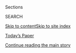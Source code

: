 <div id="app">

<div>

<div class="NYTAppHideMasthead css-1r6wvpq e1suatyy0">

<div class="section css-ui9rw0 e1suatyy2">

<div class="css-eph4ug er09x8g0">

<div class="css-6n7j50">

</div>

<span class="css-1dv1kvn">Sections</span>

<div class="css-10488qs">

<span class="css-1dv1kvn">SEARCH</span>

</div>

[Skip to content](#site-content)[Skip to site
index](#site-index)

</div>

<div class="css-10698na e1huz5gh0">

</div>

</div>

<div id="masthead-bar-one" class="section hasLinks css-15hmgas e1csuq9d3">

<div class="css-uqyvli e1csuq9d0">

</div>

<div class="css-1uqjmks e1csuq9d1">

</div>

<div class="css-9e9ivx">

[](https://myaccount.nytimes.com/auth/login?response_type=cookie&client_id=vi)

</div>

<div class="css-1bvtpon e1csuq9d2">

[Today’s Paper](https://www.nytimes.com/section/todayspaper)

</div>

</div>

</div>

</div>

<div data-aria-hidden="false">

<div id="site-content" data-role="main">

<div id="top-wrapper" class="css-15p45cc eaca97t0" type="top">

<div id="top-slug" class="css-19x0jxb eaca97t1" hidden="">

Advertisement

</div>

[Continue reading the main
story](#after-top)

<div class="ad top-wrapper" style="text-align:center;height:100%;display:block;min-height:90px">

<div id="top" class="place-ad" data-position="top" data-size-key="top">

</div>

</div>

<div id="after-top">

</div>

</div>

<div id="byline" class="section css-15h4p1b e9abtgs0">

<div class="css-1j21atc e1svk9qx1">

<div class="css-nfcc9b e1svk9qx3">

<div class="css-cnx41t">

![Portrait of Benedict
Carey](https://static01.nyt.com/images/2018/02/16/multimedia/author-benedict-carey/author-benedict-carey-thumbLarge.jpg)

</div>

<div class="css-vl9dhg e1svk9qx5">

<div class="css-1nrhkj6 e1svk9qx6">

# Benedict Carey

</div>

## <span></span>

Benedict Carey has been a science reporter for The New York Times since
2004.  Previously, he was a health and medical writer for The Los
Angeles Times from 2000 to 2004. Mr. Carey had been a freelance
journalist since 1997, and before that a staff writer for Health
Magazine.                                                         

<span class="css-dd5dyy">More**</span>

</div>

</div>

</div>

<div>

<div id="mid1-wrapper" class="css-1mn4oms eaca97t0" type="rank">

<div id="mid1-slug" class="css-1tag3rd eaca97t1">

Advertisement

</div>

[Continue reading the main
story](#after-mid1)

<div id="mid1" class="ad mid1-wrapper" style="text-align:center;height:100%;display:block">

</div>

<div id="after-mid1">

</div>

</div>

</div>

<div class="css-185go5a e1o5byef0">

<div class="css-15cbhtu">

  - [Latest](#stream-panel)
  - <span class="css-6n7j50">Search</span>
    <div class="control">
    <div class="label-container css-1dv1kvn">
    Search
    </div>
    <div class="css-wm4t3d">
    **<span id="clear-search-input" class="css-1dv1kvn">Clear this text
    input</span>
    </div>
    </div>
    <span class="css-1iovbfw"></span>

<div id="stream-panel" class="section css-8msx5b e1jz0cab1">

<div class="css-13mho3u">

1.  
    
    <div class="css-1cp3ece">
    
    <div class="css-1l4spti">
    
    [](/2020/08/02/health/dr-birx-coronavirus-phase.html)
    
    <div class="css-79elbk">
    
    ![](https://static01.nyt.com/images/2020/08/02/science/02virus-health/merlin_175125270_9d6d3346-1690-42d2-ae22-9034fc49dbd5-thumbWide.jpg?quality=75&auto=webp&disable=upscale)
    
    </div>
    
    ## Birx Says U.S. Epidemic Is in a ‘New Phase’
    
    She and other top health officials in the Trump administration warn
    states of a deepening spread of the coronavirus, in both rural and
    urban areas.
    
    <div class="css-1nqbnmb ea5icrr0">
    
    By <span class="css-1n7hynb">Benedict
    Carey</span>
    
    </div>
    
    </div>
    
    <div class="css-1lc2l26 e1xfvim33">
    
    </div>
    
    </div>

2.  
    
    <div class="css-1cp3ece">
    
    <div class="css-1l4spti">
    
    [](/interactive/2020/07/31/us/coronavirus-school-reopening-risk.html)
    
    <div class="css-79elbk">
    
    ![](https://static01.nyt.com/images/2020/07/30/us/coronavirus-school-reopening-risk-promo-1596150335713/coronavirus-school-reopening-risk-promo-1596150335713-thumbWide.jpg?quality=75&auto=webp&disable=upscale)
    
    </div>
    
    ## The Risk That Students Could Arrive at School With the Coronavirus
    
    New estimates show that large parts of the country would likely see
    infected students if classrooms opened now.
    
    <div class="css-1nqbnmb ea5icrr0">
    
    By <span class="css-1n7hynb">James Glanz, Benedict Carey
    <span>and</span> Matthew
    Conlen</span>
    
    </div>
    
    </div>
    
    <div class="css-1lc2l26 e1xfvim33">
    
    </div>
    
    </div>

3.  
    
    <div class="css-1cp3ece">
    
    <div class="css-1l4spti">
    
    [](/2020/07/30/health/diamond-princess-coronavirus-aerosol.html)
    
    <div class="css-79elbk">
    
    ![](https://static01.nyt.com/images/2020/07/27/science/00VIRUS-DIAMOND1/00VIRUS-DIAMOND1-thumbWide.jpg?quality=75&auto=webp&disable=upscale)
    
    </div>
    
    ## Aboard the Diamond Princess, a Case Study in Aerosol Transmission
    
    A computer model of the cruise-ship outbreak found that the virus
    spread most readily in microscopic droplets light enough to linger
    in the air.
    
    <div class="css-1nqbnmb ea5icrr0">
    
    By <span class="css-1n7hynb">Benedict Carey <span>and</span> James
    Glanz</span>
    
    </div>
    
    </div>
    
    <div class="css-1lc2l26 e1xfvim33">
    
    </div>
    
    </div>

4.  
    
    <div class="css-1cp3ece">
    
    <div class="css-1l4spti">
    
    [](/2020/07/29/health/covid-school-reopening.html)
    
    <div class="css-79elbk">
    
    ![](https://static01.nyt.com/images/2020/07/29/science/29VIRUS-SCHOOLS/29VIRUS-SCHOOLS-thumbWide.jpg?quality=75&auto=webp&disable=upscale)
    
    </div>
    
    ## School Closures in the Spring Saved Lives, Study Asserts
    
    But, experts caution, the findings highlight a period when few
    precautions were in place, and do not apply to current discussions
    about reopening schools.
    
    <div class="css-1nqbnmb ea5icrr0">
    
    By <span class="css-1n7hynb">Benedict Carey <span>and</span> Pam
    Belluck</span>
    
    </div>
    
    </div>
    
    <div class="css-1lc2l26 e1xfvim33">
    
    </div>
    
    </div>

5.  
    
    <div class="css-1cp3ece">
    
    <div class="css-1l4spti">
    
    [](/es/2020/07/27/espanol/ciencia-y-tecnologia/regreso-a-clases-coronavirus.html)
    
    <div class="css-79elbk">
    
    ![](https://static01.nyt.com/images/2020/07/12/science/27reopenschools-ES-00/00virus-schools-reopen01-thumbWide.jpg?quality=75&auto=webp&disable=upscale)
    
    </div>
    
    ## Cómo reabrir las escuelas: lo que la ciencia y la experiencia de varios países nos enseñan
    
    La presión para que los estudiantes estadounidenses vuelvan a las
    aulas es intensa, pero evaluar el riesgo es complicado cuando las
    infecciones aún están fuera de control en muchas comunidades.
    
    <div class="css-1nqbnmb ea5icrr0">
    
    By <span class="css-1n7hynb">Pam Belluck, Apoorva Mandavilli
    <span>and</span> Benedict Carey</span>
    
    </div>
    
    <div class="css-185051n">
    
    [Read in
    English](https://www.nytimes.com/2020/07/11/health/coronavirus-schools-reopen.html "Read in English")
    
    </div>
    
    </div>
    
    <div class="css-1lc2l26 e1xfvim33">
    
    </div>
    
    </div>

6.  
    
    <div class="css-1cp3ece">
    
    <div class="css-1l4spti">
    
    [](/2020/07/11/health/coronavirus-schools-reopen.html)
    
    <div class="css-79elbk">
    
    ![](https://static01.nyt.com/images/2020/07/12/science/00virus-schools-reopen01/00virus-schools-reopen01-thumbWide.jpg?quality=75&auto=webp&disable=upscale)
    
    </div>
    
    ## How to Reopen Schools: What Science and Other Countries Teach Us
    
    The pressure to bring American students back to classrooms is
    intense, but the calculus is tricky with infections still out of
    control in many communities.
    
    <div class="css-1nqbnmb ea5icrr0">
    
    By <span class="css-1n7hynb">Pam Belluck, Apoorva Mandavilli
    <span>and</span> Benedict Carey</span>
    
    </div>
    
    <div class="css-185051n">
    
    [Leer en
    español](https://www.nytimes.com/es/2020/07/27/espanol/ciencia-y-tecnologia/regreso-a-clases-coronavirus.html "Read in Spanish")
    
    </div>
    
    </div>
    
    <div class="css-1lc2l26 e1xfvim33">
    
    </div>
    
    </div>

7.  
    
    <div class="css-1cp3ece">
    
    <div class="css-1l4spti">
    
    [](/2020/07/02/health/santillana-coronavirus-model-forecast.html)
    
    <div class="css-79elbk">
    
    ![](https://static01.nyt.com/images/2020/07/07/science/02SCI-VIRUS-PREDICT-1/02SCI-VIRUS-PREDICT-1-thumbWide.jpg?quality=75&auto=webp&disable=upscale)
    
    </div>
    
    ## Can an Algorithm Predict the Pandemic’s Next Moves?
    
    Researchers have developed a model that uses social-media and search
    data to forecast outbreaks of Covid-19 well before they occur.
    
    <div class="css-1nqbnmb ea5icrr0">
    
    By <span class="css-1n7hynb">Benedict
    Carey</span>
    
    </div>
    
    </div>
    
    <div class="css-1lc2l26 e1xfvim33">
    
    </div>
    
    </div>

8.  
    
    <div class="css-1cp3ece">
    
    <div class="css-1l4spti">
    
    [](/2020/07/02/health/coronavirus-korber-mutation.html)
    
    <div class="css-79elbk">
    
    ![](https://static01.nyt.com/images/2020/05/06/science/06VIRUS-MUTATIONS/06VIRUS-MUTATIONS-thumbWide.jpg?quality=75&auto=webp&disable=upscale)
    
    </div>
    
    ## Did a Mutation Help the Coronavirus Spread? More Evidence, but Lingering Questions
    
    Researchers claim that a predominating variant had a “fitness
    advantage.” But many experts are not persuaded.
    
    <div class="css-1nqbnmb ea5icrr0">
    
    By <span class="css-1n7hynb">Benedict
    Carey</span>
    
    </div>
    
    </div>
    
    <div class="css-1lc2l26 e1xfvim33">
    
    </div>
    
    </div>

9.  
    
    <div class="css-1cp3ece">
    
    <div class="css-1l4spti">
    
    [](/interactive/2020/us/coronavirus-spread.html)
    
    <div class="css-79elbk">
    
    ![](https://static01.nyt.com/images/2020/06/25/multimedia/us-coronavirus-spread-promo-wider/us-coronavirus-spread-promo-wider-thumbWide.jpg?quality=75&auto=webp&disable=upscale)
    
    </div>
    
    ## How the Virus Won
    
    Invisible outbreaks sprang up everywhere. The United States ignored
    the warning signs. We reconstructed how the epidemic spun out of
    control.
    
    <div class="css-1nqbnmb ea5icrr0">
    
    By <span class="css-1n7hynb">Derek Watkins, Josh Holder, James
    Glanz, Weiyi Cai, Benedict Carey <span>and</span> Jeremy
    White</span>
    
    </div>
    
    </div>
    
    <div class="css-1lc2l26 e1xfvim33">
    
    </div>
    
    </div>

10. 
    
    <div class="css-1cp3ece">
    
    <div class="css-1l4spti">
    
    [](/2020/06/21/health/coronavirus-mental-health-anxiety.html)
    
    <div class="css-79elbk">
    
    ![](https://static01.nyt.com/images/2020/06/23/science/00SCI-VIRUS-MENTAL1/00SCI-VIRUS-MENTAL1-thumbWide.jpg?quality=75&auto=webp&disable=upscale)
    
    </div>
    
    ### <span class="css-m70j1g">Mind</span>
    
    ## The Pandemic’s Mental Toll: More Ripple Than Tsunami
    
    Some health officials have forecast a steep rise in new mental
    health disorders. But the impact isn’t likely to last.
    
    <div class="css-1nqbnmb ea5icrr0">
    
    By <span class="css-1n7hynb">Benedict Carey</span>
    
    </div>
    
    </div>
    
    <div class="css-1lc2l26 e1xfvim33">
    
    </div>
    
    </div>

<div class="css-13mho3u">

<div class="css-1t62hi8">

<div class="css-1stvaey">

Show
More

<div>

<div style="border:0;clip:rect(0 0 0 0);height:1px;margin:-1px;overflow:hidden;white-space:nowrap;padding:0;width:1px;position:absolute" data-role="log" data-aria-live="assertive">

</div>

<div style="border:0;clip:rect(0 0 0 0);height:1px;margin:-1px;overflow:hidden;white-space:nowrap;padding:0;width:1px;position:absolute" data-role="log" data-aria-live="assertive">

</div>

<div style="border:0;clip:rect(0 0 0 0);height:1px;margin:-1px;overflow:hidden;white-space:nowrap;padding:0;width:1px;position:absolute" data-role="log" data-aria-live="polite">

</div>

<div style="border:0;clip:rect(0 0 0 0);height:1px;margin:-1px;overflow:hidden;white-space:nowrap;padding:0;width:1px;position:absolute" data-role="log" data-aria-live="polite">

</div>

</div>

</div>

</div>

</div>

</div>

<div class="css-g6hk37 supplemental">

<div id="mid2-wrapper" class="css-10wkyv7 eaca97t0" type="lede">

<div id="mid2-slug" class="css-1tag3rd eaca97t1">

Advertisement

</div>

[Continue reading the main
story](#after-mid2)

<div id="mid2" class="ad mid2-wrapper" style="text-align:center;height:100%;display:block;min-height:250px">

</div>

<div id="after-mid2">

</div>

</div>

</div>

</div>

</div>

</div>

</div>

</div>

## Site Index

<div>

</div>

## Site Information Navigation

  - [© <span>2020</span> <span>The New York Times
    Company</span>](https://help.nytimes.com/hc/en-us/articles/115014792127-Copyright-notice)

<!-- end list -->

  - [NYTCo](https://www.nytco.com/)
  - [Contact
    Us](https://help.nytimes.com/hc/en-us/articles/115015385887-Contact-Us)
  - [Work with us](https://www.nytco.com/careers/)
  - [Advertise](https://nytmediakit.com/)
  - [T Brand Studio](http://www.tbrandstudio.com/)
  - [Your Ad
    Choices](https://www.nytimes.com/privacy/cookie-policy#how-do-i-manage-trackers)
  - [Privacy](https://www.nytimes.com/privacy)
  - [Terms of
    Service](https://help.nytimes.com/hc/en-us/articles/115014893428-Terms-of-service)
  - [Terms of
    Sale](https://help.nytimes.com/hc/en-us/articles/115014893968-Terms-of-sale)
  - [Site
    Map](https://spiderbites.nytimes.com)
  - [Help](https://help.nytimes.com/hc/en-us)
  - [Subscriptions](https://www.nytimes.com/subscription?campaignId=37WXW)

</div>

</div>
